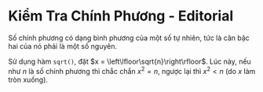 # Kiểm Tra Chính Phương - Editorial

Số chính phương có dạng bình phương của một số tự nhiên, tức là căn bậc hai của nó phải là một số nguyên.

Sử dụng hàm `sqrt()`, đặt $x = \left\lfloor\sqrt{n}\right\rfloor$. Lúc này, nếu như $n$ là số chính phương thì chắc chắn $x^2 = n,$ ngược lại thì $x^2 < n$ (do $x$ làm tròn xuống).